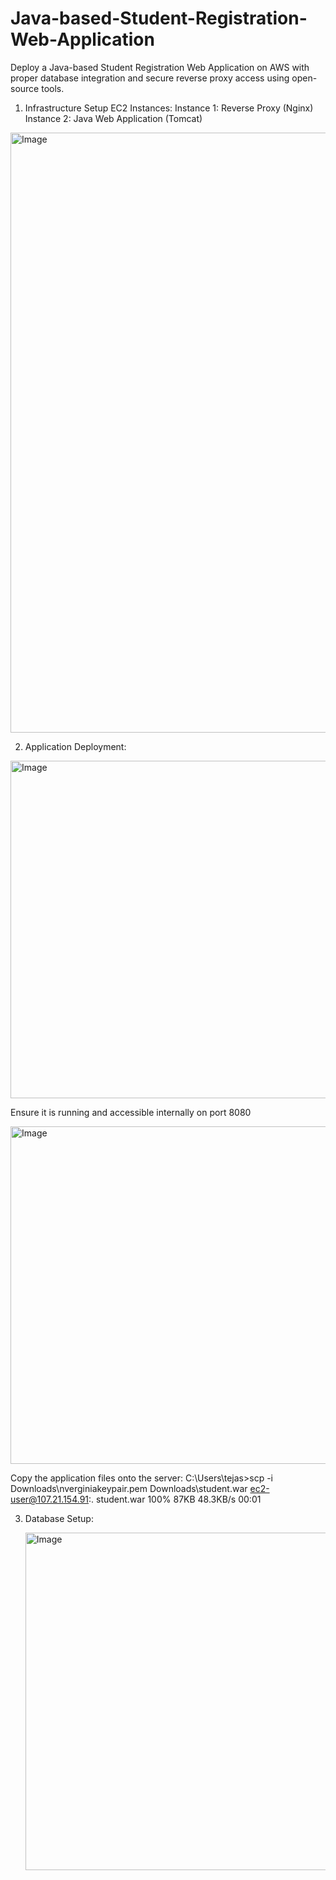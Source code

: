 # Java-based-Student-Registration-Web-Application
Deploy a Java-based Student Registration Web Application on AWS with proper  database integration and secure reverse proxy access using open-source tools.

1. Infrastructure Setup
EC2 Instances:
Instance 1: Reverse Proxy (Nginx)
Instance 2: Java Web Application (Tomcat)

<img width="960" alt="Image" src="https://github.com/user-attachments/assets/901991c6-cc11-45fc-814a-1a961a602676" />



2. Application Deployment:

<img width="960" height="540" alt="Image" src="https://github.com/user-attachments/assets/0c68d2b4-f208-4129-9cea-0e26a3f0e3df" />

Ensure it is running and accessible internally on port 8080

<img width="960" height="540" alt="Image" src="https://github.com/user-attachments/assets/3e6f7a22-d432-4439-a878-b8f5b3d2dedc" />

Copy the application files onto the server:
C:\Users\tejas>scp -i Downloads\nverginiakeypair.pem Downloads\student.war ec2-user@107.21.154.91:.
student.war                                                                                                                               100%   87KB  48.3KB/s   00:01

3. Database Setup:

   <img width="960" height="540" alt="Image" src="https://github.com/user-attachments/assets/83803125-a9f0-4684-aa0c-525b68cef874" />


